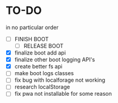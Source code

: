 # TO-DO
in no particular order

- [ ] FINISH BOOT
    - [ ] RELEASE BOOT
- [x] finalize boot add api
- [x] finalize other boot logging API's
- [x] create better fs api
- [ ] make boot logs classes
- [ ] fix bug with localforage not working
- [ ] research localStorage
- [ ] fix pwa not installable for some reason
